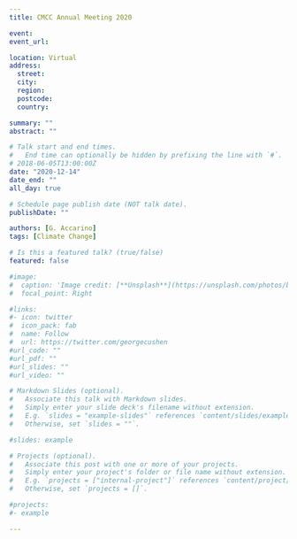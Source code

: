 ```yaml
---
title: CMCC Annual Meeting 2020

event:
event_url:

location: Virtual
address:
  street:
  city:
  region:
  postcode:
  country:

summary: ""
abstract: ""

# Talk start and end times.
#   End time can optionally be hidden by prefixing the line with `#`.
# 2018-06-05T13:00:00Z
date: "2020-12-14"
date_end: ""
all_day: true

# Schedule page publish date (NOT talk date).
publishDate: ""

authors: [G. Accarino]
tags: [Climate Change]

# Is this a featured talk? (true/false)
featured: false

#image:
#  caption: 'Image credit: [**Unsplash**](https://unsplash.com/photos/bzdhc5b3Bxs)'
#  focal_point: Right

#links:
#- icon: twitter
#  icon_pack: fab
#  name: Follow
#  url: https://twitter.com/georgecushen
#url_code: ""
#url_pdf: ""
#url_slides: ""
#url_video: ""

# Markdown Slides (optional).
#   Associate this talk with Markdown slides.
#   Simply enter your slide deck's filename without extension.
#   E.g. `slides = "example-slides"` references `content/slides/example-slides.md`.
#   Otherwise, set `slides = ""`.

#slides: example

# Projects (optional).
#   Associate this post with one or more of your projects.
#   Simply enter your project's folder or file name without extension.
#   E.g. `projects = ["internal-project"]` references `content/project/deep-learning/index.md`.
#   Otherwise, set `projects = []`.

#projects:
#- example

---
```

